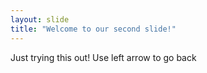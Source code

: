 ```yaml
---
layout: slide
title: "Welcome to our second slide!"
---
```

Just trying this out!
Use left arrow to go back
